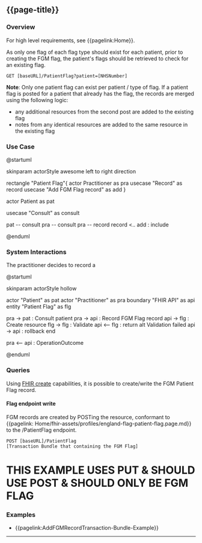 ## {{page-title}}
### Overview

For high level requirements, see {{pagelink:Home}}.

As only one flag of each flag type should exist for each patient, prior to creating the FGM flag, the patient's flags should be retrieved to check for an existing flag.
```
GET [baseURL]/PatientFlag?patient=[NHSNumber]
```

**Note**: Only one patient flag can exist per patient / type of flag. If a patient flag is posted for a patient that already has the flag, the records are merged using the following logic:

- any additional resources from the second post are added to the existing flag
- notes from any identical resources are added to the same resource in the existing flag


### Use Case

<plantuml>
@startuml

skinparam actorStyle awesome
left to right direction

rectangle "Patient Flag"{
actor Practitioner as pra
usecase "Record" as record
usecase "Add FGM Flag record" as add
}


actor Patient as pat

usecase "Consult" as consult

pat -- consult
pra -- consult
pra -- record
record <.. add : include

@enduml
</plantuml>

### System Interactions

The practitioner decides to record a 

<plantuml>
@startuml

skinparam actorStyle hollow

actor        "Patient"          as pat
actor        "Practitioner"     as pra
boundary     "FHIR API"         as api
entity       "Patient Flag"     as flg

pra ->  pat : Consult patient
pra ->  api : Record FGM Flag record
api ->  flg : Create resource
flg ->  flg : Validate
api <-- flg : return
alt Validation failed
  api -> api : rollback
end

pra <-- api : OperationOutcome

@enduml
</plantuml>

### Queries

Using [FHIR create](http://hl7.org/fhir/r4/http.html#create) capabilities, it is possible to create/write the FGM Patient Flag record.

#### Flag endpoint write

FGM records are created by POSTing the resource, conformant to {{pagelink: Home/fhir-assets/profiles/england-flag-patient-flag.page.md}} to the /PatientFlag endpoint. 

```
POST [baseURL]/PatientFlag
[Transaction Bundle that containing the FGM Flag]
```

# THIS EXAMPLE USES PUT & SHOULD USE POST & SHOULD ONLY BE FGM FLAG

### Examples

* {{pagelink:AddFGMRecordTransaction-Bundle-Example}}

---